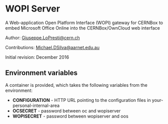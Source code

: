 # WOPI Server

A Web-application Open Platform Interface (WOPI) gateway for CERNBox
to embed Microsoft Office Online into the CERNBox/OwnCloud web interface

Author: Giuseppe.LoPresti@cern.ch

Contributions: Michael.DSilva@aarnet.edu.au

Initial revision: December 2016

## Environment variables

A container is provided, which takes the following variables from the environment:

- __CONFIGURATION__ - HTTP URL pointing to the configuration files in your-personal-internal-area
- __OCSECRET__ - password between oc and wopiserver
- __WOPISECRET__ - password between wopiserver and oos

